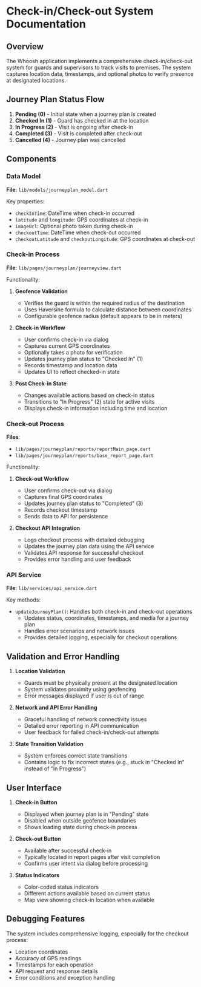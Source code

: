 # Check-in/Check-out System Documentation

## Overview
The Whoosh application implements a comprehensive check-in/check-out system for guards and supervisors to track visits to premises. The system captures location data, timestamps, and optional photos to verify presence at designated locations.

## Journey Plan Status Flow
1. **Pending (0)** - Initial state when a journey plan is created
2. **Checked In (1)** - Guard has checked in at the location
3. **In Progress (2)** - Visit is ongoing after check-in
4. **Completed (3)** - Visit is completed after check-out
5. **Cancelled (4)** - Journey plan was cancelled

## Components

### Data Model
**File**: `lib/models/journeyplan_model.dart`

Key properties:
- `checkInTime`: DateTime when check-in occurred
- `latitude` and `longitude`: GPS coordinates at check-in
- `imageUrl`: Optional photo taken during check-in
- `checkoutTime`: DateTime when check-out occurred
- `checkoutLatitude` and `checkoutLongitude`: GPS coordinates at check-out

### Check-in Process
**File**: `lib/pages/journeyplan/journeyview.dart`

Functionality:
1. **Geofence Validation**
   - Verifies the guard is within the required radius of the destination
   - Uses Haversine formula to calculate distance between coordinates
   - Configurable geofence radius (default appears to be in meters)

2. **Check-in Workflow**
   - User confirms check-in via dialog
   - Captures current GPS coordinates
   - Optionally takes a photo for verification
   - Updates journey plan status to "Checked In" (1)
   - Records timestamp and location data
   - Updates UI to reflect checked-in state

3. **Post Check-in State**
   - Changes available actions based on check-in status
   - Transitions to "In Progress" (2) state for active visits
   - Displays check-in information including time and location

### Check-out Process
**Files**: 
- `lib/pages/journeyplan/reports/reportMain_page.dart`
- `lib/pages/journeyplan/reports/base_report_page.dart`

Functionality:
1. **Check-out Workflow**
   - User confirms check-out via dialog
   - Captures final GPS coordinates
   - Updates journey plan status to "Completed" (3)
   - Records checkout timestamp
   - Sends data to API for persistence

2. **Checkout API Integration**
   - Logs checkout process with detailed debugging
   - Updates the journey plan data using the API service
   - Validates API response for successful checkout
   - Provides error handling and user feedback

### API Service
**File**: `lib/services/api_service.dart`

Key methods:
- `updateJourneyPlan()`: Handles both check-in and check-out operations
  - Updates status, coordinates, timestamps, and media for a journey plan
  - Handles error scenarios and network issues
  - Provides detailed logging, especially for checkout operations

## Validation and Error Handling

1. **Location Validation**
   - Guards must be physically present at the designated location
   - System validates proximity using geofencing
   - Error messages displayed if user is out of range

2. **Network and API Error Handling**
   - Graceful handling of network connectivity issues
   - Detailed error reporting in API communication
   - User feedback for failed check-in/check-out attempts

3. **State Transition Validation**
   - System enforces correct state transitions
   - Contains logic to fix incorrect states (e.g., stuck in "Checked In" instead of "In Progress")

## User Interface

1. **Check-in Button**
   - Displayed when journey plan is in "Pending" state
   - Disabled when outside geofence boundaries
   - Shows loading state during check-in process

2. **Check-out Button**
   - Available after successful check-in
   - Typically located in report pages after visit completion
   - Confirms user intent via dialog before processing

3. **Status Indicators**
   - Color-coded status indicators
   - Different actions available based on current status
   - Map view showing check-in location when available

## Debugging Features

The system includes comprehensive logging, especially for the checkout process:
- Location coordinates
- Accuracy of GPS readings
- Timestamps for each operation
- API request and response details
- Error conditions and exception handling 